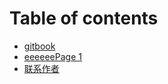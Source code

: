 # Table of contents

* [gitbook](README.md)
* [eeeeeePage 1](eeeeeepage-1.md)
* [联系作者](lian-xi-zuo-zhe.md)
